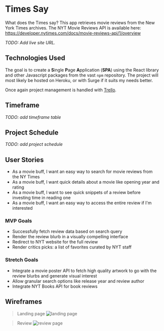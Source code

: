 # Times Say
What does the Times say? This app retrieves movie reviews from the New York Times archives. The NYT Movie Reviews API is available here: https://developer.nytimes.com/docs/movie-reviews-api/1/overview

*TODO: Add live site URL.*

## Technologies Used
The goal is to create a **S**ingle **P**age **A**pplication (**SPA**) using the React library and other Javascript packages from the vast `npm` repository. The project will most likely be hosted on Heroku, or with Surge if it suits my needs better.

Once again project management is handled with [Trello](https://trello.com/b/TrNxWlVZ/times-say).

## Timeframe
*TODO: add timeframe table*

## Project Schedule
*TODO: add project schedule*

## User Stories
* As a movie buff, I want an easy way to search for movie reviews from the NY Times
* As a movie buff, I want quick details about a movie like opening year and rating
* As a movie buff, I want to see quick snippets of a review before investing time in reading one
* As a movie buff, I want an easy way to access the entire review if I'm interested

### MVP Goals
* Successfully fetch review data based on search query
* Render the review blurb in a visually compelling interface
* Redirect to NYT website for the full review
* Render critics picks: a list of favorites curated by NYT staff

### Stretch Goals
* Integrate a movie poster API to fetch high quality artwork to go with the review blurbs and generate visual interest
* Allow granular search options like release year and review author
* Integrate NYT Books API for book reviews

## Wireframes
> Landing page
![landing page](https://i.imgur.com/6Odksw0.png)

> Review
![review page](https://i.imgur.com/4kS30cQ.png)
